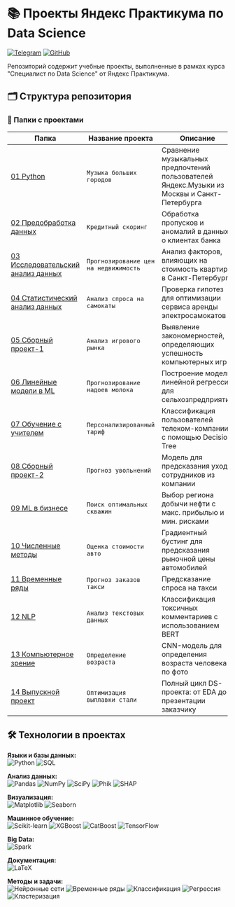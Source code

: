 
# 📚 Проекты Яндекс Практикума по Data Science

[![Telegram](https://img.shields.io/badge/Telegram-2CA5E0?logo=telegram&logoColor=white)](https://t.me/Izymka)
[![GitHub](https://img.shields.io/badge/Portfolio-Profile-blue?logo=github)](https://github.com/Izymka)

Репозиторий содержит учебные проекты, выполненные в рамках курса "Специалист по Data Science" от Яндекс Практикума.

## 🗂 Структура репозитория

### 📁 Папки с проектами

| Папка | Название проекта | Описание |
|-------|------------------|----------|
| [01 Python](project_music.ipynb/) | `Музыка больших городов` | Сравнение музыкальных предпочтений пользователей Яндекс.Музыки из Москвы и Санкт-Петербурга |
| [02 Предобработка данных](project_credit_scoring.ipynb/) | `Кредитный скоринг` | Обработка пропусков и аномалий в данных о клиентах банка |
| [03 Исследовательский анализ данных](project_estate_price_predict.ipynb/) | `Прогнозирование цен на недвижимость` | Анализ факторов, влияющих на стоимость квартир в Санкт-Петербурге |
| [04 Статистический анализ данных](stat_analys_scooter.ipynb/) | `Анализ спроса на самокаты` | Проверка гипотез для оптимизации сервиса аренды электросамокатов |
| [05 Сборный проект-1](games_analytics.ipynb/) | `Анализ игрового рынка` | Выявление закономерностей, определяющих успешность компьютерных игр |
| [06 Линейные модели в ML](project_ml_predict_milk_yield.ipynb/) | `Прогнозирование надоев молока` | Построение модели линейной регрессии для сельхозпредприятия |
| [07 Обучение с учителем](project_personalized_retention.ipynb/) | `Персонализированный тариф` | Классификация пользователей телеком-компании с помощью Decision Tree |
| [08 Сборный проект-2](project_hr_ml.ipynb/) | `Прогноз увольнений` | Модель для предсказания ухода сотрудников из компании |
| [09 ML в бизнесе](project_well_search.ipynb/) | `Поиск оптимальных скважин` | Выбор региона добычи нефти с макс. прибылью и мин. рисками |
| [10 Численные методы](project_car_price_predict.ipynb/) | `Оценка стоимости авто` | Градиентный бустинг для предсказания рыночной цены автомобилей |
| [11 Временные ряды](project_num_order_predict.ipynb/) | `Прогноз заказов такси` | Предсказание спроса на такси |
| [12 NLP](project_wikishop_text.ipynb/) | `Анализ текстовых данных` | Классификация токсичных комментариев с использованием BERT |
| [13 Компьютерное зрение](project_people_ages.ipynb/) | `Определение возраста` | CNN-модель для определения возраста человека по фото |
| [14 Выпускной проект](project_steel_temp_optimizer.ipynb/) | `Оптимизация выплавки стали` | Полный цикл DS-проекта: от EDA до презентации заказчику |

## 🛠 Технологии в проектах

**Языки и базы данных:**  
![Python](https://img.shields.io/badge/Python-3776AB?logo=python&logoColor=white)
![SQL](https://img.shields.io/badge/SQL-4479A1?logo=postgresql&logoColor=white)

**Анализ данных:**  
![Pandas](https://img.shields.io/badge/Pandas-150458?logo=pandas&logoColor=white)
![NumPy](https://img.shields.io/badge/NumPy-013243?logo=numpy&logoColor=white)
![SciPy](https://img.shields.io/badge/SciPy-8CAAE6?logo=scipy&logoColor=white)
![Phik](https://img.shields.io/badge/Phik-01A8E1)
![SHAP](https://img.shields.io/badge/SHAP-FF6F61)

**Визуализация:**  
![Matplotlib](https://img.shields.io/badge/Matplotlib-11557C?logo=matplotlib&logoColor=white)
![Seaborn](https://img.shields.io/badge/Seaborn-5B8FA3)

**Машинное обучение:**  
![Scikit-learn](https://img.shields.io/badge/Scikit--learn-F7931E?logo=scikit-learn&logoColor=white)
![XGBoost](https://img.shields.io/badge/XGBoost-017CEE)
![CatBoost](https://img.shields.io/badge/CatBoost-FF6F61)
![TensorFlow](https://img.shields.io/badge/TensorFlow-FF6F00?logo=tensorflow&logoColor=white)

**Big Data:**  
![Spark](https://img.shields.io/badge/Spark-E25A1C?logo=apachespark&logoColor=white)

**Документация:**  
![LaTeX](https://img.shields.io/badge/LaTeX-008080?logo=latex&logoColor=white)

**Методы и задачи:**  
![Нейронные сети](https://img.shields.io/badge/Нейронные_сети-FF6F61)
![Временные ряды](https://img.shields.io/badge/Прогнозирование_временных_рядов-01A8E1)
![Классификация](https://img.shields.io/badge/Классификация-8CAAE6)
![Регрессия](https://img.shields.io/badge/Регрессия-017CEE)
![Кластеризация](https://img.shields.io/badge/Кластеризация-5B8FA3)
